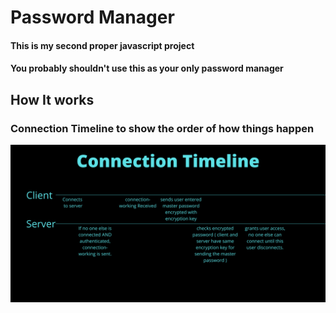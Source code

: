 # Password Manager
#### This is my second proper javascript project
#### You probably shouldn't use this as your only password manager

## How It works 

### Connection Timeline to show the order of how things happen
![Connection Timeline](/md_media/connection_timeline.png)
